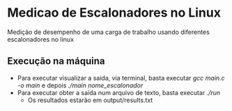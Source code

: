# Medicao de Escalonadores no Linux
Medição de desempenho de uma carga de trabalho usando diferentes escalonadores no linux

## Execução na máquina
- Para executar visualizar a saida, via terminal, basta executar *gcc main.c -o main* e depois *./main nome_escalonador*
- Para executar obter a saida num arquivo de texto, basta executar *./run*
	- Os resultados estarão em output/results.txt
